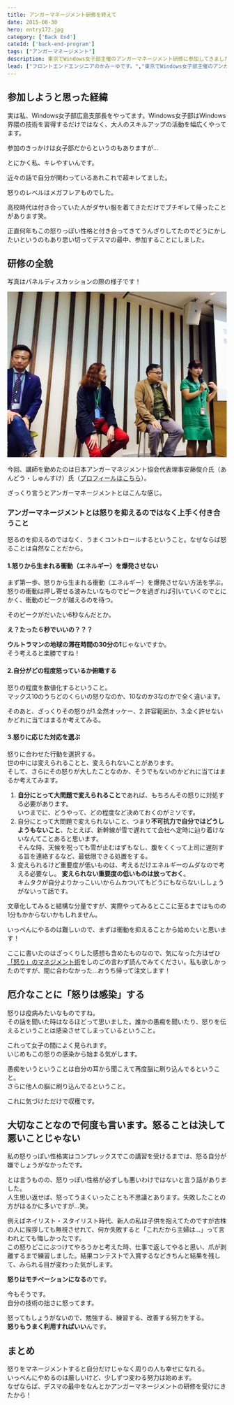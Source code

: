 ```yaml
---
title: アンガーマネージメント研修を終えて
date: 2015-08-30
hero: entry172.jpg
category: ['Back End']
cateId: ['back-end-program']
tags: ["アンガーマネージメント"]
description: 東京でWindows女子部主催のアンガーマネージメント研修に参加してきました。鉄は熱いうちに打て!!…ということで、その感想をまとめます。
lead: ["フロントエンドエンジニアのかみーゆです。","東京でWindows女子部主催のアンガーマネージメント研修に参加してきました。鉄は熱いうちに打て!!…ということで、その感想をまとめます。"]
---
```

## 参加しようと思った経緯
実は私、Windows女子部広島支部長をやってます。Windows女子部はWindows界隈の技術を習得するだけではなく、大人のスキルアップの活動を幅広くやってます。

参加のきっかけは女子部だからというのもありますが…


とにかく私、キレやすいんです。

近々の話で自分が関わっているあれこれで超キレてました。

怒りのレベルはメガフレアものでした。

高校時代は付き合っていた人がダサい服を着てきただけでブチギレて帰ったことがあります笑。

正直何年もこの怒りっぽい性格と付き合ってきてうんざりしてたのでどうにかしたいというのもあり思い切ってデスマの最中、参加することにしました。

## 研修の全貌
写真はパネルディスカッションの際の様子です！

![アンガーマネージメント研修](./images/2015/entry227-1.jpg)

今回、講師を勤めたのは日本アンガーマネジメント協会代表理事安藤俊介氏（あんどう・しゅんすけ）氏（[プロフィールはこちら](http://www.angermanagement.co.jp/outline/profile)）。

ざっくり言うとアンガーマネージメントとはこんな感じ。

### アンガーマネージメントとは怒りを抑えるのではなく上手く付き合うこと
怒るのを抑えるのではなく、うまくコントロールするということ。なぜならば怒ることは自然なことだから。

#### 1.怒りから生まれる衝動（エネルギー）を爆発させない
まず第一歩、怒りから生まれる衝動（エネルギー）を爆発させない方法を学ぶ。
怒りの衝動は押し寄せる波みたいなものでピークを過ぎれば引いていくのでとにかく、衝動のピークが越えるのを待つ。

そのピークがだいたい6秒なんだとか。

**え？たった６秒でいいの？？？**

**ウルトラマンの地球の滞在時間の30分の1**じゃないですか。<br>
そう考えると楽勝ですね！

#### 2.自分がどの程度怒っているか俯瞰する
怒りの程度を数値化するということ。<br>
マックス10のうちどのくらいの怒りなのか、10なのか3なのかで全く違います。

そのあと、ざっくりその怒りが1.全然オッケー、2.許容範囲か、3.全く許せないかどれに当てはまるか考えてみる。

#### 3.怒りに応じた対応を選ぶ
怒りに合わせた行動を選択する。<br>
世の中には変えられることと、変えられないことがあります。<br>
そして、さらにその怒りが大したことなのか、そうでもないのかどれに当てはまるか考えてみます。

1. **自分にとって大問題で変えられること**であれば、もちろんその怒りに対処する必要があります。<br>いつまでに、どうやって、どの程度など決めておくのがミソです。
2. 自分にとって大問題で変えられないこと、つまり**不可抗力で自分ではどうしようもないこと**、たとえば、新幹線が雪で遅れてて会社へ定時に辿り着けないなんてことあると思います。<br>そんな時、天候を呪っても雪が止むはずもなし、腹をくくって上司に遅刻する旨を連絡するなど、最低限できる処置をする。
3. 変えられるけど重要度が低いものは、考えるだけエネルギーのムダなので考える必要なし。
**変えられない重要度の低いものは放っておく**。<br>キムタクが自分よりかっこいいからムカついてもどうにもならないししょうがないって話です。

文章化してみると結構な分量ですが、実際やってみるとここに至るまではものの1分もかからないかもしれません。

いっぺんにやるのは難しいので、まずは衝動を抑えることから始めたいと思います！

ここに書いたのはざっくりした感想も含めたものなので、気になった方はぜひ[「怒り」のマネジメント術](http://www.amazon.co.jp/%E3%80%8C%E6%80%92%E3%82%8A%E3%80%8D%E3%81%AE%E3%83%9E%E3%83%8D%E3%82%B8%E3%83%A1%E3%83%B3%E3%83%88%E8%A1%93%E3%80%80%E3%81%A7%E3%81%8D%E3%82%8B%E4%BA%BA%E3%81%BB%E3%81%A9%E3%82%A4%E3%83%A9%E3%82%A4%E3%83%A9%E3%81%97%E3%81%AA%E3%81%84-%E6%9C%9D%E6%97%A5%E6%96%B0%E6%9B%B8-%E5%AE%89%E8%97%A4%E4%BF%8A%E4%BB%8B/dp/4022734132/ref=asap_bc?ie=UTF8)をしのごの言わず読んでみてください。私も欲しかったのですが、間に合わなかった…おうち帰って注文します！

## 厄介なことに「怒りは感染」する
怒りは疫病みたいなものですね。<br>
その話を聞いた時はなるほどって思いました。誰かの愚痴を聞いたり、怒りを伝えるということは感染させてしまっているということ。

これって女子の間によく見られます。<br>
いじめもこの怒りの感染から始まる気がします。

愚痴をいうということは自分の耳から聞こえて再度脳に刷り込んでるということ。<br>
さらに他人の脳に刷り込んでるということ。

これに気づけただけで収穫です。

## 大切なことなので何度も言います。怒ることは決して悪いことじゃない
私の怒りっぽい性格実はコンプレックスでこの講習を受けるまでは、怒る自分が嫌でしょうがなかったです。

とは言うものの、怒りっぽい性格が必ずしも悪いわけではないと言う話がありました。<br>
人生思い返せば、怒ってうまくいったことも不思議とあります。失敗したことの方がはるかに多いですが…笑。

例えばネイリスト・スタイリスト時代、新人の私は子供を抱えてたのですが古株の人に挨拶しても無視させれて、何か失敗すると「これだから主婦は…」って言われとても悔しかったです。<br>
この怒りどこにぶつけてやろうかと考えた時、仕事で返してやると思い、爪が剥離するまで練習しました。結果コンテストで入賞するなどきちんと結果を残して、みられる目が変わった気がします。

**怒りはモチベーションになる**のです。

今もそうです。<br>
自分の技術の拙さに怒ってます。

怒ってもしょうがないので、勉強する、練習する、改善する努力をする。<br>
**怒りもうまく利用すればいい**んです。

## まとめ
怒りをマネージメントすると自分だけじゃなく周りの人も幸せになれる。<br>
いっぺんにやめるのは厳しいけど、少しずつ変わる努力は始めます。<br>
なぜならば、デスマの最中をなんとかアンガーマネージメントの研修を受けにきたから！
